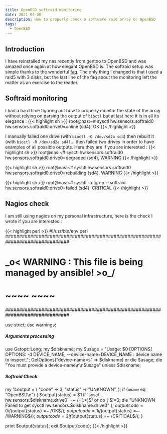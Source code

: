 ```yaml
---
title: OpenBSD softraid monitoring
date: 2021-04-30
description: How to properly check a software raid array on OpenBSD
tags:
  - OpenBSD
---
```


## Introduction

I have reinstalled my nas recently from gentoo to OpenBSD and was amazed once again at how elegant OpenBSD is. The softraid setup was simple thanks to the wonderful [faq](https://www.openbsd.org/faq/faq14.html#softraid). The only thing I changed is that I used a raid5 with 3 disks, but the last line of the faq about the monitoring left the matter as an exercise to the reader.

## Softraid monitoring

I had a hard time figuring out how to properly monitor the state of the array without relying on parsing the output of `bioctl` but at last here it is in all its elegance :
{{< highlight sh >}}
root@nas:~# sysctl hw.sensors.softraid0
hw.sensors.softraid0.drive0=online (sd4), OK
{{< /highlight >}}

I manually failed one drive (with `bioctl -O /dev/sd2a sd4`) then rebuilt it (with `bioctl -R /dev/sd2a sd4)`... then failed two drives in order to have examples of all possible outputs. Here they are if you are interested :
{{< highlight sh >}}
root@nas:~# sysctl hw.sensors.softraid0
hw.sensors.softraid0.drive0=degraded (sd4), WARNING
{{< /highlight >}}

{{< highlight sh >}}
root@nas:~# sysctl hw.sensors.softraid0
hw.sensors.softraid0.drive0=rebuilding (sd4), WARNING
{{< /highlight >}}

{{< highlight sh >}}
root@nas:~# sysctl -a |grep -i softraid
hw.sensors.softraid0.drive0=failed (sd4), CRITICAL
{{< /highlight >}}

## Nagios check

I am still using nagios on my personal infrastructure, here is the check I wrote if you are interested :

{{< highlight perl >}}
#!/usr/bin/env perl
###############################################################################
#     \_o<     WARNING : This file is being managed by ansible!      >o_/     #
#     ~~~~                                                           ~~~~     #
###############################################################################

use strict;
use warnings;

##### Arguments processing #####
use Getopt::Long;
my $diskname;
my $usage = "Usage: $0 [OPTIONS]
OPTIONS:
    -d DEVICE_NAME, --device-name=DEVICE_NAME : device name to inspect.";
GetOptions("device-name=s" => \$diskname) or die $usage;
die "You must provide a device-name\n\n$usage" unless $diskname;

##### Softraid Check #####
my %output = (
        "code" => 3,
        "status" => "UNKNOWN",
);
if (`uname` eq "OpenBSD\n") {
        $output{status} = $1 if `sysctl hw.sensors.$diskname.drive0` =~ /=(.*)$/ or do { $!=3; die "UNKNOWN Failed to get sysctl hw.sensors.$diskname.drive0" };
        $output{code} = 0 if ($output{status} =~ /OK$/);
        $output{code} = 1 if ($output{status} =~ /WARNING$/);
        $output{code} = 2 if ($output{status} =~ /CRITICAL$/);
}

print $output{status};
exit $output{code};
{{< /highlight >}}
